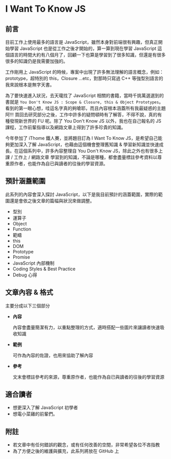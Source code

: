 # I Want To Know JS 

## 前言

目前工作上使用最多的語言是 JavaScript，雖然本身對前端很有興趣，但真正開始學習 JavaScript 也是從工作之後才開始的，算一算到現在學習 JavaScript 這個語言的時間大約有八個月了，回顧一下也算是學習到了很多知識，但還是有很多很多的知識仍是我需要加強的。

工作剛用上 JavaScript 的時候，專案中出現了許多無法理解的語言概念，例如：prototype，超特別的 this，Closure ...etc，對那時只寫過 C++ 等強型別語言的我來說根本是無字天書。

為了要快速進入狀況，去天瓏找了 JavaScript 相關的書籍，當時千挑萬選選到的書就是 `You Don't Know JS : Scope & Closure, this & Object Prototypes`。看到的第一眼心想，哇這名字真的夠嗆耶，而且內容根本涵蓋所有我最疑惑的主題阿!!! 買回去研究部分之後，工作中許多的疑問頓時有了解答，不得不說，真的有種發現新世界的 FU 呢。除了 You Don't Know JS 以外，我也在自己報名的 JS 課程，工作前輩指導以及網路文章上得到了許多珍貴的知識。

今年參加了 iThome 鐵人賽，並將題目訂為 I Want To Know JS，是希望自己能夠更加深入了解 JavaScript，也藉由這個機會整理舊知識 & 學習新知識並快速成長。在這個系列中，許多內容整理自 You Don't Know JS，除此之外也有很多上課 / 工作上 / 網路文章 學習到的知識，不論是哪種，都會盡量標註參考資料以尊重原作者，也能作為自已與讀者的往後的學習資源。



##  預計涵蓋範圍

此系列的內容會深入探討 JavaScript，以下是我目前預計的涵蓋範圍，實際的範圍還是會依之後文章的篇幅與狀況來做調整。

* 型別
* 運算子
* Object
* Function
* 範疇
* this
* DOM
* Prototype
* Promise
* JavaScript 內部機制
* Coding Styles & Best Practice
* Debug 心得





## 文章內容 & 格式

主要分成以下三個部分

* **內容**

  內容會盡量簡潔有力，以重點整理的方式，適時搭配一些圖片來讓讀者快速吸收知識


* **範例**

  可作為內容的佐證，也用來協助了解內容


* **參考**

  文末會標註參考的來源，尊重原作者，也能作為自已與讀者的往後的學習資源



## 適合讀者

* 想更深入了解 JavaScript 初學者
* 想電小菜雞的前輩們。



## 附註

* 若文章中有任何錯誤的觀念，或有任何改善的空間，非常希望各位不吝指教
* 為了方便之後的維護與擴充，此系列將放在 GitHub 上